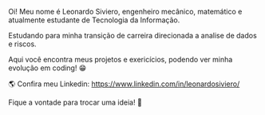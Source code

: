 Oi! Meu nome é Leonardo Siviero, engenheiro mecânico, matemático e atualmente estudante de Tecnologia da Informação.

Estudando para minha transição de carreira direcionada a analise de dados e riscos.

Aqui você encontra meus projetos e exericícios, podendo ver minha evolução em coding! 😁

🌎 Confira meu Linkedin: https://www.linkedin.com/in/leonardosiviero/

Fique a vontade para trocar uma ideia! 💬
